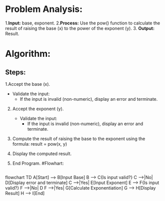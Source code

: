 # Problem Analysis:
1.**Input:** base, exponent.
2.**Process:** Use the pow() function to calculate the result of raising the base (x) to the power of the exponent (y).
3. **Output:** Result.
# Algorithm:
## Steps:
1.Accept the base (x).
   - Validate the input:
     - If the input is invalid (non-numeric), display an error and terminate.

2. Accept the exponent (y).
   - Validate the input:
     - If the input is invalid (non-numeric), display an error and terminate.

3. Compute the result of raising the base to the exponent using the formula:
 result = pow(x, y)
     

4.  Display the computed result.

5. End Program.
   #Flowhart:
   ```mermaid
   ```
flowchart TD
    A[Start] --> B[Input Base]
    B --> C{Is input valid?}
    C -->|No| D[Display error and terminate]
    C -->|Yes| E[Input Exponent]
    E --> F{Is input valid?}
    F -->|No| D
    F -->|Yes| G[Calculate Exponentiation]
    G --> H[Display Result]
    H --> I[End]
